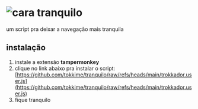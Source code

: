 # ![cara tranquilo](https://files.catbox.moe/9ppmij.png)

um script pra deixar a navegação mais tranquila

## instalação

1. instale a extensão **tampermonkey**
2. clique no link abaixo pra instalar o script:  
   [https://github.com/tokkime/tranquilo/raw/refs/heads/main/trokkador.user.js](https://github.com/tokkime/tranquilo/raw/refs/heads/main/trokkador.user.js)
3. fique tranquilo
